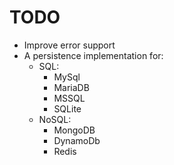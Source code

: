 # TODO

- Improve error support
- A persistence implementation for:
  - SQL:
    - MySql
    - MariaDB
    - MSSQL
    - SQLite
  - NoSQL:
    - MongoDB
    - DynamoDb
    - Redis
